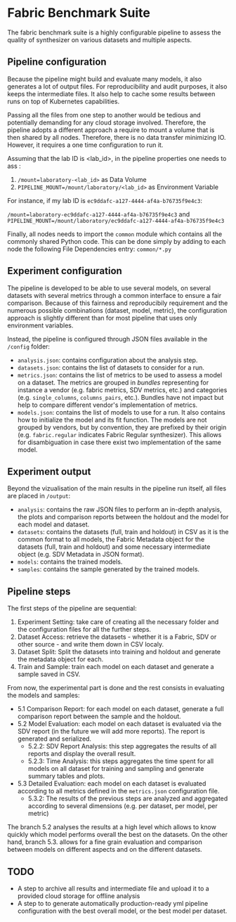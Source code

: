 # Fabric Benchmark Suite

The fabric benchmark suite is a highly configurable pipeline to assess the quality of synthesizer on various datasets and multiple aspects.

## Pipeline configuration

Because the pipeline might build and evaluate many models, it also generates a lot of output files. For reproducibility and audit purposes, it also keeps the intermediate files. It also help to cache some results between runs on top of Kubernetes capabilities. 

Passing all the files from one step to another would be tedious and potentially demanding for any cloud storage involved. Therefore, the pipeline adopts a different approach a require to mount a volume that is then shared by all nodes. Therefore, there is no data transfer minimizing IO. However, it requires a one time configuration to run it.


Assuming that the lab ID is <lab_id>, in the pipeline properties one needs to ass :

1. `/mount=laboratory-<lab_id>` as Data Volume
2. `PIPELINE_MOUNT=/mount/laboratory/<lab_id>` as Environment Variable

For instance, if my lab ID is `ec9ddafc-a127-4444-af4a-b76735f9e4c3`:

`/mount=laboratory-ec9ddafc-a127-4444-af4a-b76735f9e4c3`
and
`PIPELINE_MOUNT=/mount/laboratory/ec9ddafc-a127-4444-af4a-b76735f9e4c3`

Finally, all nodes needs to import the `common` module which contains all the commonly shared Python code. This can be done simply by adding to each node the following File Dependencies entry: `common/*.py`


## Experiment configuration

The pipeline is developed to be able to use several models, on several datasets with several metrics through a common interface to ensure a fair comparison. Because of this fairness and reproducibily requirement and the numerous possible combinations (dataset, model, metric), the configuration approach is slightly different than for most pipeline that uses only environment variables.

Instead, the pipeline is configured through JSON files available in the `/config` folder:
- `analysis.json`: contains configuration about the analysis step.
- `datasets.json`: contains the list of datasets to consider for a run.
- `metrics.json`: contains the list of metrics to be used to assess a model on a dataset. The metrics are grouped in *bundles* representing for instance a vendor (e.g. fabric metrics, SDV metrics, etc.) and categories (e.g. `single_columns`, `columns_pairs`, etc.). Bundles have not impact but help to compare different vendor's implementation of metrics.
- `models.json`: contains the list of models to use for a run. It also contains how to initialize the model and its fit function. The models are not grouped by vendors, but by convention, they are prefixed by their origin (e.g. `fabric.regular` indicates Fabric Regular synthesizer). This allows for disambiguation in case there exist two implementation of the same model.


## Experiment output

Beyond the vizualisation of the main results in the pipeline run itself, all files are placed in `/output`:

- `analysis`: contains the raw JSON files to perform an in-depth analysis, the plots and comparison reports between the holdout and the model for each model and dataset.
- `datasets`: contains the datasets (full, train and holdout) in CSV as it is the common format to all models, the Fabric Metadata object for the datasets (full, train and holdout) and some necessary intermediate object (e.g. SDV Metadata in JSON format).
- `models`: contains the trained models.
- `samples`: contains the sample generated by the trained models.

## Pipeline steps

The first steps of the pipeline are sequential:   

1. Experiment Setting: take care of creating all the necessary folder and the configuration files for all the further steps.
2. Dataset Access: retrieve the datasets - whether it is a Fabric, SDV or other source - and write them down in CSV localy.
3. Dataset Split: Split the datasets into training and holdout and generate the metadata object for each.
4. Train and Sample: train each model on each dataset and generate a sample saved in CSV.

From now, the experimental part is done and the rest consists in evaluating the models and samples:

- 5.1 Comparison Report: for each model on each dataset, generate a full comparison report between the sample and the holdout.    
- 5.2 Model Evaluation: each model on each dataset is evaluated via the SDV report (in the future we will add more reports). The report is generated and serialized.
    - 5.2.2: SDV Report Analysis: this step aggregates the results of all reports and display the overall result.
    - 5.2.3: Time Analysis: this steps aggregates the time spent for all models on all dataset for training and sampling and generate summary tables and plots.
- 5.3 Detailed Evaluation: each model on each dataset is evaluated according to all metrics defined in the `metrics.json` configuration file.
    - 5.3.2: The results of the previous steps are analyzed and aggregated according to several dimensions (e.g. per dataset, per model, per metric)

The branch 5.2 analyses the results at a high level which allows to know quickly which model performs overall the best on the datasets. On the other hand, branch 5.3. allows for a fine grain evaluation and comparison between models on different aspects and on the different datasets.


## TODO

- A step to archive all results and intermediate file and upload it to a provided cloud storage for offline analysis
- A step to to generate automatically production-ready yml pipeline configuration with the best overall model, or the best model per dataset. 
